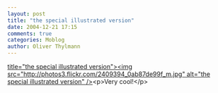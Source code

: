 ```yaml
---
layout: post
title: "the special illustrated version"
date: 2004-12-21 17:15
comments: true
categories: Moblog
author: Oliver Thylmann
---
```



[ title=&quot;the special illustrated version&quot;&gt;&lt;img src=&quot;http://photos3.flickr.com/2409394_0ab87de99f_m.jpg&quot; alt=&quot;the special illustrated version&quot; /&gt;](http://www.flickr.com/photos/oliver/2409394/)&lt;p&gt;Very cool!&lt;/p&gt;


